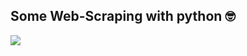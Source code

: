 <h2>Some Web-Scraping with python 🤓</h2>
<img src="https://www.blopeur.com/assets/img/blog/webscrap.gif" />
